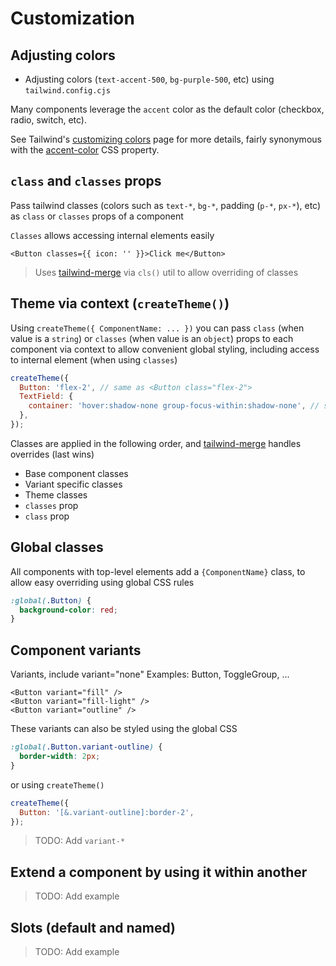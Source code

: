 # Customization

## Adjusting colors

- Adjusting colors (`text-accent-500`, `bg-purple-500`, etc) using `tailwind.config.cjs`

Many components leverage the `accent` color as the default color (checkbox, radio, switch, etc).

See Tailwind's [customizing colors](https://tailwindcss.com/docs/customizing-colors) page for more details, fairly synonymous with the [accent-color](https://developer.mozilla.org/en-US/docs/Web/CSS/accent-color) CSS property.

## `class` and `classes` props

Pass tailwind classes (colors such as `text-*`, `bg-*`, padding (`p-*`, `px-*`), etc) as `class` or `classes` props of a component

`Classes` allows accessing internal elements easily

```svelte
<Button classes={{ icon: '' }}>Click me</Button>
```

> Uses [tailwind-merge](https://github.com/dcastil/tailwind-merge) via `cls()` util to allow overriding of classes

## Theme via context (`createTheme()`)

Using `createTheme({ ComponentName: ... })` you can pass `class` (when value is a `string`) or `classes` (when value is an `object`) props to each component via context to allow convenient global styling, including access to internal element (when using `classes`)

```js
createTheme({
  Button: 'flex-2', // same as <Button class="flex-2">
  TextField: {
    container: 'hover:shadow-none group-focus-within:shadow-none', // same as <TextField classes={{ container: '...' }}>
  },
});
```

Classes are applied in the following order, and [tailwind-merge](https://github.com/dcastil/tailwind-merge) handles overrides (last wins)

- Base component classes
- Variant specific classes
- Theme classes
- `classes` prop
- `class` prop

## Global classes

All components with top-level elements add a `{ComponentName}` class, to allow easy overriding using global CSS rules

```css
:global(.Button) {
  background-color: red;
}
```

## Component variants

Variants, include variant="none"
Examples: Button, ToggleGroup, ...

```svelte
<Button variant="fill" />
<Button variant="fill-light" />
<Button variant="outline" />
```

These variants can also be styled using the global CSS

```css
:global(.Button.variant-outline) {
  border-width: 2px;
}
```

or using `createTheme()`

```js
createTheme({
  Button: '[&.variant-outline]:border-2',
});
```

> TODO: Add `variant-*`

## Extend a component by using it within another

> TODO: Add example

## Slots (default and named)

> TODO: Add example
